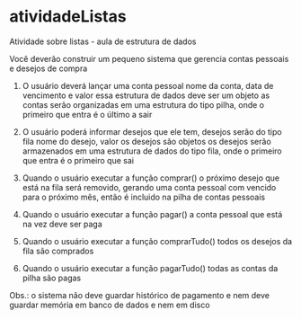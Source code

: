 # atividadeListas
Atividade sobre listas - aula de estrutura de dados

Você deverão construir um pequeno sistema que gerencia contas pessoais e desejos de compra

1. O usuário deverá lançar uma conta pessoal
    nome da conta, data de vencimento e valor
    essa estrutura de dados deve ser um objeto
    as contas serão organizadas em uma estrutura do tipo pilha, onde o primeiro que entra é o último a sair

2. O usuário poderá informar desejos que ele tem, desejos serão do tipo fila
    nome do desejo, valor
    os desejos são objetos
    os desejos serão armazenados em uma estrutura de dados do tipo fila, onde o primeiro que entra é o primeiro que sai    

3. Quando o usuário executar a função comprar() o próximo desejo que está na fila será removido, gerando uma conta pessoal com vencido para o próximo mês, então é incluido na pilha de contas pessoais

4. Quando o usuário executar a função pagar() a conta pessoal que está na vez deve ser paga

5. Quando o usuário executar a função comprarTudo() todos os desejos da fila são comprados

6. Quando o usuário executar a função pagarTudo() todas as contas da pilha são pagas

Obs.: o sistema não deve guardar histórico de pagamento e nem deve guardar memória em banco de dados e nem em disco
